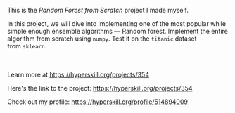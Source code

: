 This is the *Random Forest from Scratch* project I made myself.


<p>In this project, we will dive into implementing one of the most popular while simple enough ensemble algorithms — Random forest. Implement the entire algorithm from scratch using <code>numpy</code>. Test it on the <code>titanic</code> dataset from <code>sklearn</code>.</p><br/><br/>Learn more at <a href="https://hyperskill.org/projects/354?utm_source=ide&utm_medium=ide&utm_campaign=ide&utm_content=project-card">https://hyperskill.org/projects/354</a>

Here's the link to the project: https://hyperskill.org/projects/354

Check out my profile: https://hyperskill.org/profile/514894009